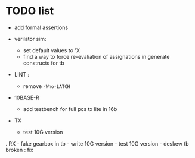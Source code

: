 # TODO list

- add formal assertions

- verilator sim: 
    - set default values to 'X
    - find a way to force re-evaliation of assignations in generate constructs for tb

- LINT :
    - remove `-Wno-LATCH` 

- 10BASE-R
    - add testbench for full pcs tx lite in 16b
- TX
    - test 10G version

. RX 
    - fake gearbox in tb
    - write 10G version
    - test 10G version
    - deskew tb broken : fix
